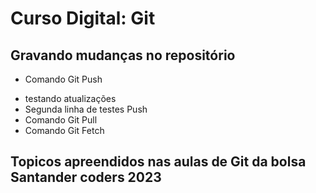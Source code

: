 # Curso Digital: Git

## Gravando mudanças no repositório

- Comando Git Push

* testando atualizações
* Segunda linha de testes Push
* Comando Git Pull
* Comando Git Fetch

## Topicos apreendidos nas aulas de Git da bolsa Santander coders 2023
